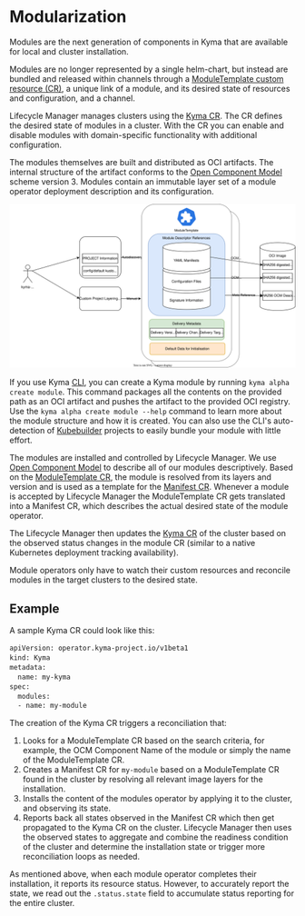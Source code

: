 # Modularization

Modules are the next generation of components in Kyma that are available for local and cluster installation.

Modules are no longer represented by a single helm-chart, but instead are bundled and released within channels through a [ModuleTemplate custom resource (CR)](/api/v1beta2/moduletemplate_types.go), a unique link of a module, and its desired state of resources and configuration, and a channel.

Lifecycle Manager manages clusters using the [Kyma CR](/api/v1beta2/kyma_types.go). The CR defines the desired state of modules in a cluster. With the CR you can enable and disable modules with domain-specific functionality with additional configuration.

The modules themselves are built and distributed as OCI artifacts. The internal structure of the artifact conforms to the [Open Component Model](https://ocm.software/) scheme version 3. Modules contain an immutable layer set of a module operator deployment description and its configuration.

![Kyma Module Structure](/docs/assets/kyma-module-template-structure.svg)

If you use Kyma [CLI](https://github.com/kyma-project/cli), you can create a Kyma module by running `kyma alpha create module`. This command packages all the contents on the provided path as an OCI artifact and pushes the artifact to the provided OCI registry. Use the `kyma alpha create module --help` command to learn more about the module structure and how it is created. You can also use the CLI's auto-detection of [Kubebuilder](https://kubebuilder.io) projects to easily bundle your module with little effort.

The modules are installed and controlled by Lifecycle Manager. We use [Open Component Model](https://ocm.software) to describe all of our modules descriptively.
Based on the [ModuleTemplate CR](/api/v1beta2/moduletemplate_types.go), the module is resolved from its layers and version and is used as a template for the [Manifest CR](/api/v1beta1/manifest_types.go).
Whenever a module is accepted by Lifecycle Manager the ModuleTemplate CR gets translated into a Manifest CR, which describes the actual desired state of the module operator.

The Lifecycle Manager then updates the [Kyma CR](/api/v1beta2/kyma_types.go) of the cluster based on the observed status changes in the module CR (similar to a native Kubernetes deployment tracking availability).

Module operators only have to watch their custom resources and reconcile modules in the target clusters to the desired state.

## Example

A sample Kyma CR could look like this:

```bash
apiVersion: operator.kyma-project.io/v1beta1
kind: Kyma
metadata:
  name: my-kyma
spec:
  modules:
  - name: my-module
```

The creation of the Kyma CR triggers a reconciliation that:

1. Looks for a ModuleTemplate CR based on the search criteria, for example, the OCM Component Name of the module or simply the name of the ModuleTemplate CR.
2. Creates a Manifest CR for `my-module` based on a ModuleTemplate CR found in the cluster by resolving all relevant image layers for the installation.
3. Installs the content of the modules operator by applying it to the cluster, and observing its state.
4. Reports back all states observed in the Manifest CR which then get propagated to the Kyma CR on the cluster.
   Lifecycle Manager then uses the observed states to aggregate and combine the readiness condition of the cluster and determine the installation state or trigger more reconciliation loops as needed.

As mentioned above, when each module operator completes their installation, it reports its resource status. However, to accurately report the state, we read out the `.status.state` field to accumulate status reporting for the entire cluster.
